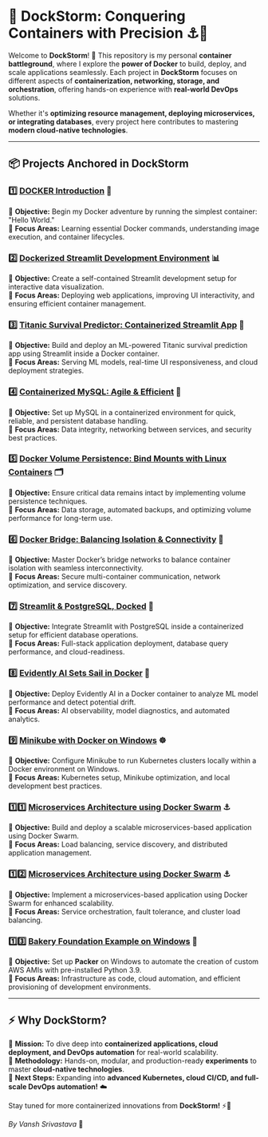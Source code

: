 # 🐳 **DockStorm: Conquering Containers with Precision** ⚓🚀  

Welcome to **DockStorm**! 🌊 This repository is my personal **container battleground**, where I explore the **power of Docker** to build, deploy, and scale applications seamlessly. Each project in **DockStorm** focuses on different aspects of **containerization, networking, storage, and orchestration**, offering hands-on experience with **real-world DevOps** solutions.  

Whether it's **optimizing resource management, deploying microservices, or integrating databases**, every project here contributes to mastering **modern cloud-native technologies**.  

---  

## 📦 **Projects Anchored in DockStorm**  

### 1️⃣ **[DOCKER Introduction](https://github.com/vansh1306/DockStorm/tree/main/1.Docker%20Intro) 🐳**  
🔹 **Objective:** Begin my Docker adventure by running the simplest container: "Hello World."  
🔹 **Focus Areas:** Learning essential Docker commands, understanding image execution, and container lifecycles.  

### 2️⃣ **[Dockerized Streamlit Development Environment](https://github.com/vansh1306/DockStorm/tree/main/2.%20Dockerized%20Streamlit%20Development%20Environment) 📊**  
🔹 **Objective:** Create a self-contained Streamlit development setup for interactive data visualization.  
🔹 **Focus Areas:** Deploying web applications, improving UI interactivity, and ensuring efficient container management.  

### 3️⃣ **[Titanic Survival Predictor: Containerized Streamlit App](https://github.com/vansh1306/DockStorm/tree/main/3.Titanic%20Survival%20Predictor%20Containerized%20Streamlit%20App) 🚢**  
🔹 **Objective:** Build and deploy an ML-powered Titanic survival prediction app using Streamlit inside a Docker container.  
🔹 **Focus Areas:** Serving ML models, real-time UI responsiveness, and cloud deployment strategies.  

### 4️⃣ **[Containerized MySQL: Agile & Efficient](https://github.com/vansh1306/DockStorm/tree/main/4.%20Containerized%20MySQL%20Agile%20%26%20Efficient%20%F0%9F%90%AC) 🐬**  
🔹 **Objective:** Set up MySQL in a containerized environment for quick, reliable, and persistent database handling.  
🔹 **Focus Areas:** Data integrity, networking between services, and security best practices.  

### 5️⃣ **[Docker Volume Persistence: Bind Mounts with Linux Containers](https://github.com/vansh1306/DockStorm/tree/main/5.%20Docker%20Volume%20Persistence_%20Bind%20Mounts%20with%20Linux%20Containers) 🗂️**  
🔹 **Objective:** Ensure critical data remains intact by implementing volume persistence techniques.  
🔹 **Focus Areas:** Data storage, automated backups, and optimizing volume performance for long-term use.  

### 6️⃣ **[Docker Bridge: Balancing Isolation & Connectivity](https://github.com/vansh1306/DockStorm/tree/main/6.%20Docker%20Bridge_%20Balancing%20Isolation%20%26%20Connectivity) 🌉**  
🔹 **Objective:** Master Docker’s bridge networks to balance container isolation with seamless interconnectivity.  
🔹 **Focus Areas:** Secure multi-container communication, network optimization, and service discovery.  

### 7️⃣ **[Streamlit & PostgreSQL, Docked](https://github.com/vansh1306/DockStorm/tree/main/7.%20Streamlit%20%26%20PostgreSQL%2C%20Docked) 🐞**  
🔹 **Objective:** Integrate Streamlit with PostgreSQL inside a containerized setup for efficient database operations.  
🔹 **Focus Areas:** Full-stack application deployment, database query performance, and cloud-readiness.  

### 8️⃣ **[Evidently AI Sets Sail in Docker](https://github.com/vansh1306/DockStorm/tree/main/8.%20Evidently%20AI%20Sets%20Sail%20in%20Docker) 🧠**  
🔹 **Objective:** Deploy Evidently AI in a Docker container to analyze ML model performance and detect potential drift.  
🔹 **Focus Areas:** AI observability, model diagnostics, and automated analytics.  

### 9️⃣ **[Minikube with Docker on Windows](https://github.com/vansh1306/DockStorm/tree/main/9.%20Minikube%20with%20Docker%20on%20Windows) ☸️**  
🔹 **Objective:** Configure Minikube to run Kubernetes clusters locally within a Docker environment on Windows.  
🔹 **Focus Areas:** Kubernetes setup, Minikube optimization, and local development best practices. 

### 1️⃣1️⃣ **[Microservices Architecture using Docker Swarm](https://github.com/vansh1306/DockStorm/tree/main/11.Microservices%20Orchestration%20with%20Minikube%20and%20Kubernetes) ⚓**
🔹 **Objective:** Build and deploy a scalable microservices-based application using Docker Swarm.  
🔹 **Focus Areas:** Load balancing, service discovery, and distributed application management.

### 1️⃣2️⃣ **[Microservices Architecture using Docker Swarm](https://github.com/vansh1306/DockStorm/tree/main/12.%20Microservices%20Architecture%20using%20Docker%20Swarm) ⚓**  
🔹 **Objective:** Implement a microservices-based application using Docker Swarm for enhanced scalability.  
🔹 **Focus Areas:** Service orchestration, fault tolerance, and cluster load balancing.  

### 1️⃣3️⃣ **[Bakery Foundation Example on Windows](https://github.com/vansh1306/DockStorm/tree/main/13.%20Bakery%20Foundation%20Example%20on%20Windows) 🍞**  
🔹 **Objective:** Set up **Packer** on Windows to automate the creation of custom AWS AMIs with pre-installed Python 3.9.  
🔹 **Focus Areas:** Infrastructure as code, cloud automation, and efficient provisioning of development environments.  

---  

## ⚡ **Why DockStorm?**  

🔹 **Mission:** To dive deep into **containerized applications, cloud deployment, and DevOps automation** for real-world scalability.  
🔹 **Methodology:** Hands-on, modular, and production-ready **experiments** to master **cloud-native technologies**.  
🔹 **Next Steps:** Expanding into **advanced Kubernetes, cloud CI/CD, and full-scale DevOps automation!** ☁️  

Stay tuned for more containerized innovations from **DockStorm!** ⚡🐳  

_By Vansh Srivastava_ 🚀  
